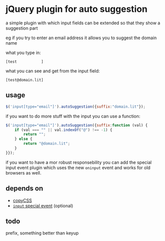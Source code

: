 # jQuery plugin for auto suggestion

a simple plugin with which input fields can be extended so that they show a suggestion part

eg if you try to enter an email address it allows you to suggest the domain name

what you type in:

    [test           ]

what you can see and get from the input field:

    [test@domain.lit]

## usage

```javascript
$('input[type="email"]').autoSuggestion({suffix:"domain.lit"});
```

if you want to do more stuff with the input you can use a function:

```javascript
$('input[type="email"]').autoSuggestion({suffix:function (val) {
    if (val === "" || val.indexOf("@") !== -1) {
        return "";
    } else {
        return "@domain.lit";
    }
}});
```

if you want to have a mor robust responsebility you can add the special input event plugin which uses the new `oninput` event and works for old browsers as well.

## depends on

* [copyCSS](http://plugins.jquery.com/project/copyCSS)
* [`input` special event](https://github.com/dodo/jquery-inputevent) (optional)

## todo

prefix, something better than keyup
